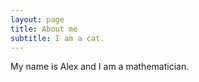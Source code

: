 ```yaml
---
layout: page
title: About me
subtitle: I am a cat.
---
```


My name is Alex and I am a mathematician.

